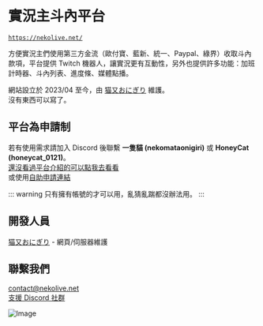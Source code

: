 # 實況主斗內平台
[`https://nekolive.net/`](https://nekolive.net/)

方便實況主們使用第三方金流（歐付寶、藍新、統一、Paypal、綠界）收取斗內款項，平台提供 Twitch 機器人，讓實況更有互動性，另外也提供許多功能：加班計時器、斗內列表、進度條、媒體點播。  

網站設立於 2023/04 至今，由 [猫又おにぎり](https://github.com/haer0248) 維護。  
沒有東西可以寫了。

## 平台為申請制
若有使用需求請加入 Discord 後聯繫 **一隻貓 (nekomataonigiri)** 或 **HoneyCat (honeycat_0121)**。  
[還沒看過平台介紹的可以點我去看看](https://nekolive.net/)  
或使用[自助申請連結](https://apply.nekolive.net)

::: warning 只有擁有帳號的才可以用，亂猜亂踹都沒辦法用。
:::

## 開發人員
[猫又おにぎり](https://github.com/haer0248) - 網頁/伺服器維護

## 聯繫我們
contact@nekolive.net  
[支援 Discord 社群](https://discord.gg/VaQAY2s)

![Image](https://image.haer0248.me/discord_banner)